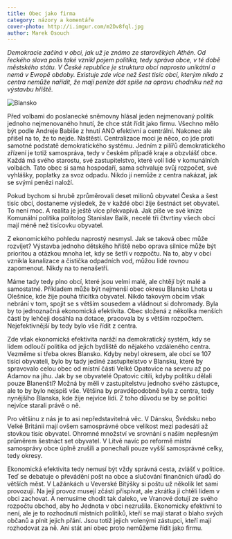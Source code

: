```yaml
---
title: Obec jako firma
category: názory a komentáře
cover-photo: http://i.imgur.com/m2Dv8fql.jpg
author: Marek Osouch 
---
```


*Demokracie začíná v obci, jak už je známo ze starověkých Athén. Od řeckého slova polis také vznikl pojem politika, tedy správa obce, v té době městského státu. V České republice je struktura obcí naprosto unikátní a nemá v Evropě obdoby. Existuje zde více než šest tisíc obcí, kterým nikdo z centra nemůže nařídit, že mají peníze dát spíše na opravu chodníku než na výstavbu hřiště.*

<img src="http://i.imgur.com/m2Dv8fq.jpg" alt="Blansko" class="img-responsive">

Před volbami do poslanecké sněmovny hlásal jeden nejmenovaný politik jednoho nejmenovaného hnutí, že chce stát řídit jako firmu. Všechno mělo být podle Andreje Babiše z hnutí ANO efektivní a centrální. Nakonec ale přišel na to, že to nejde. Naštěstí. Centralizace moci je něco, co jde proti samotné podstatě demokratického systému. Jedním z pilířů demokratického zřízení je totiž samospráva, tedy v českém případě kraje a obzvlášť obce. Každá má svého starostu, své zastupitelstvo, které volí lidé v komunálních volbách. Tato obec si sama hospodaří, sama schvaluje svůj rozpočet, své vyhlášky, poplatky za svoz odpadu. Nikdo jí nemůže z centra nakázat, jak se svými penězi naloží.

Pokud bychom si hrubě zprůměrovali deset milionů obyvatel Česka a šest tisíc obcí, dostaneme výsledek, že v každé obci žije šestnáct set obyvatel. To není moc. A realita je ještě více překvapivá. Jak píše ve své knize Komunální politika politolog Stanislav Balík, necelé tři čtvrtiny všech obcí mají méně než tisícovku obyvatel.

Z ekonomického pohledu naprostý nesmysl. Jak se taková obec může rozvíjet? Výstavba jednoho dětského hřiště nebo oprava silnice může být prioritou a otázkou mnoha let, kdy se šetří v rozpočtu. Na to, aby v obci vznikla kanalizace a čistička odpadních vod, můžou lidé rovnou zapomenout. Nikdy na to nenašetří.

Máme tady tedy plno obcí, které jsou velmi malé, ale chtějí být malé a samostatné. Příkladem může být nejmenší obec okresu Blansko Lhota u Olešnice, kde žije pouhá třicítka obyvatel. Nikdo takovým obcím však nebrání v tom, spojit se s větším sousedem a vládnout si dohromady. Byla by to jednoznačná ekonomická efektivita. Obec složená z několika menších částí by lehčeji dosáhla na dotace, pracovala by s větším rozpočtem. Nejefektivnější by tedy bylo vše řídit z centra.

Zde však ekonomická efektivita naráží na demokratický systém, kdy se lidem odloučí politika od jejich bydliště do nějakého vzdáleného centra. Vezměme si třeba okres Blansko. Kdyby nebyl okresem, ale obcí se 107 tisíci obyvateli, bylo by tady jediné zastupitelstvo v Blansku, které by spravovalo celou obec od místní části Velké Opatovice na severu až po Adamov na jihu. Jak by se obyvatelé Opatovic cítili, kdyby politiku dělali pouze Blanenští? Možná by měli v zastupitelstvu jednoho svého zástupce, ale to by bylo nejspíš vše. Většina by pravděpodobně byla z centra, tedy nynějšího Blanska, kde žije nejvíce lidí. Z toho důvodu se by se politici nejvíce starali právě o ně.

Pro většinu z nás je to asi nepředstavitelná věc. V Dánsku, Švédsku nebo Velké Británii mají ovšem samosprávné obce velikost mezi padesáti až stovkou tisíc obyvatel. Ohromné množství ve srovnání s naším nepřesným průměrem šestnáct set obyvatel. V Litvě navíc po reformě místní samosprávy obce úplně zrušili a ponechali pouze vyšší samosprávné celky, tedy okresy.

Ekonomická efektivita tedy nemusí být vždy správná cesta, zvlášť v politice. Teď se debatuje o převádění pošt na obce a slučování finančních úřadů do větších měst. V Lažánkách u Veverské Bítýšky si poštu už několik let sami provozují. Na její provoz musejí zčásti přispívat, ale zkrátka ji chtěli lidem v obci zachovat. A nemusíme chodit tak daleko, ve Vranové dotují ze svého rozpočtu obchod, aby ho Jednota v obci nezrušila. Ekonomicky efektivní to není, ale je to rozhodnutí místních politiků, kteří se mají starat o blaho svých občanů a plnit jejich přání. Jsou totiž jejich volenými zástupci, kteří mají rozhodovat za ně. Ani stát ani obec proto nemůžeme řídit jako firmu.


